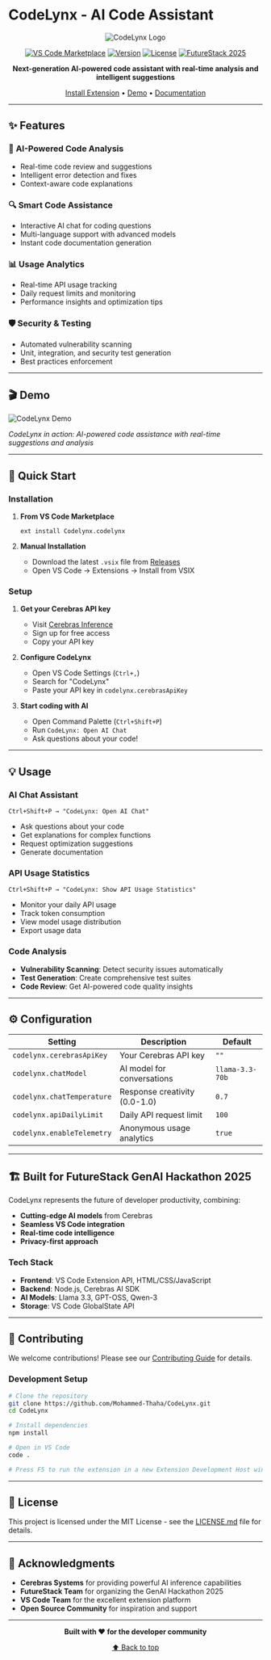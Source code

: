# CodeLynx - AI Code Assistant

<div align="center">

![CodeLynx Logo](https://codelynx-ai.netlify.app/assets/banner.png)

[![VS Code Marketplace](https://img.shields.io/badge/VS%20Code-Marketplace-blue?style=flat-square&logo=visual-studio-code)](https://marketplace.visualstudio.com/items?itemName=Futuronix.codelynx)
[![Version](https://img.shields.io/badge/version-1.0.0-green?style=flat-square)](https://github.com/Mohammed-Thaha/CodeLynx)
[![License](https://img.shields.io/badge/license-MIT-blue?style=flat-square)](LICENSE.md)
[![FutureStack 2025](https://img.shields.io/badge/FutureStack-GenAI%20Hackathon-ff6b35?style=flat-square)](https://futurestack.dev)

**Next-generation AI-powered code assistant with real-time analysis and intelligent suggestions**

[Install Extension](https://marketplace.visualstudio.com/items?itemName=Futuronix.codelynx) • [Demo](https://github.com/Mohammed-Thaha/CodeLynx#demo) • [Documentation](https://github.com/Mohammed-Thaha/CodeLynx/wiki)

</div>

---

## ✨ Features

### 🤖 **AI-Powered Code Analysis**
- Real-time code review and suggestions
- Intelligent error detection and fixes
- Context-aware code explanations

### 🔍 **Smart Code Assistance**
- Interactive AI chat for coding questions
- Multi-language support with advanced models
- Instant code documentation generation

### 📊 **Usage Analytics**
- Real-time API usage tracking
- Daily request limits and monitoring
- Performance insights and optimization tips

### 🛡️ **Security & Testing**
- Automated vulnerability scanning
- Unit, integration, and security test generation
- Best practices enforcement

---

## 🎬 Demo

![CodeLynx Demo](https://codelynx-ai.netlify.app/assets/demo.gif)

*CodeLynx in action: AI-powered code assistance with real-time suggestions and analysis*

---

## 🚀 Quick Start

### Installation

1. **From VS Code Marketplace**
   ```
   ext install Codelynx.codelynx
   ```

2. **Manual Installation**
   - Download the latest `.vsix` file from [Releases](https://github.com/Mohammed-Thaha/CodeLynx/releases)
   - Open VS Code → Extensions → Install from VSIX

### Setup

1. **Get your Cerebras API key**
   - Visit [Cerebras Inference](https://inference.cerebras.ai/)
   - Sign up for free access
   - Copy your API key

2. **Configure CodeLynx**
   - Open VS Code Settings (`Ctrl+,`)
   - Search for "CodeLynx"
   - Paste your API key in `codelynx.cerebrasApiKey`

3. **Start coding with AI**
   - Open Command Palette (`Ctrl+Shift+P`)
   - Run `CodeLynx: Open AI Chat`
   - Ask questions about your code!

---

## 💡 Usage

### AI Chat Assistant
```
Ctrl+Shift+P → "CodeLynx: Open AI Chat"
```
- Ask questions about your code
- Get explanations for complex functions
- Request optimization suggestions
- Generate documentation

### API Usage Statistics
```
Ctrl+Shift+P → "CodeLynx: Show API Usage Statistics"
```
- Monitor your daily API usage
- Track token consumption
- View model usage distribution
- Export usage data

### Code Analysis
- **Vulnerability Scanning**: Detect security issues automatically
- **Test Generation**: Create comprehensive test suites
- **Code Review**: Get AI-powered code quality insights

---

## ⚙️ Configuration

| Setting | Description | Default |
|---------|-------------|---------|
| `codelynx.cerebrasApiKey` | Your Cerebras API key | `""` |
| `codelynx.chatModel` | AI model for conversations | `llama-3.3-70b` |
| `codelynx.chatTemperature` | Response creativity (0.0-1.0) | `0.7` |
| `codelynx.apiDailyLimit` | Daily API request limit | `100` |
| `codelynx.enableTelemetry` | Anonymous usage analytics | `true` |

---

## 🏗️ Built for FutureStack GenAI Hackathon 2025

CodeLynx represents the future of developer productivity, combining:
- **Cutting-edge AI models** from Cerebras
- **Seamless VS Code integration**
- **Real-time code intelligence**
- **Privacy-first approach**

### Tech Stack
- **Frontend**: VS Code Extension API, HTML/CSS/JavaScript
- **Backend**: Node.js, Cerebras AI SDK
- **AI Models**: Llama 3.3, GPT-OSS, Qwen-3
- **Storage**: VS Code GlobalState API

---

## 🤝 Contributing

We welcome contributions! Please see our [Contributing Guide](CONTRIBUTING.md) for details.

### Development Setup
```bash
# Clone the repository
git clone https://github.com/Mohammed-Thaha/CodeLynx.git
cd CodeLynx

# Install dependencies
npm install

# Open in VS Code
code .

# Press F5 to run the extension in a new Extension Development Host window
```

---

## 📄 License

This project is licensed under the MIT License - see the [LICENSE.md](LICENSE.md) file for details.

---

## 🌟 Acknowledgments

- **Cerebras Systems** for providing powerful AI inference capabilities
- **FutureStack Team** for organizing the GenAI Hackathon 2025
- **VS Code Team** for the excellent extension platform
- **Open Source Community** for inspiration and support

---

<div align="center">

**Built with ❤️ for the developer community**

[⬆ Back to top](#codelynx---ai-code-assistant)

</div>